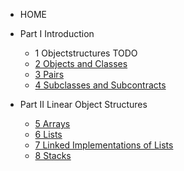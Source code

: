 - HOME

- Part I Introduction
    - 1 Objectstructures TODO
    - [2 Objects and Classes](2_Objects_and_Classes.md)
    - [3 Pairs](3_Pairs.md)
    - [4 Subclasses and Subcontracts](4_Subclasses_and_Subcontracts.md)
- Part II Linear Object Structures
    - [5 Arrays](5_Arrays.md)
    - [6 Lists](6_Lists.md)
    - [7 Linked Implementations of Lists](7_Linked_Implementations_of_Lists.md)
    - [8 Stacks](8_Stacks.md)